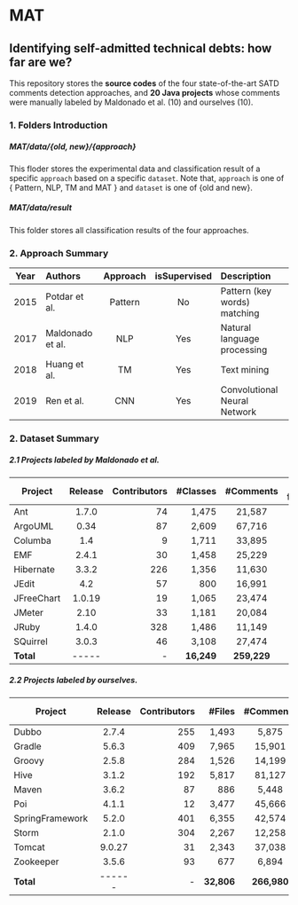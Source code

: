 # MAT


## Identifying self-admitted technical debts: how far are we?

This repository stores the **source codes** of the four state-of-the-art SATD comments detection approaches, and **20 Java projects** whose comments were manually labeled by Maldonado et al. (10) and ourselves (10).

### 1. Folders Introduction

##### MAT/data/{old, new}/{approach}

This floder stores the experimental data and classification result of a specific `approach` based on a specific `dataset`. Note that, `approach` is one of { Pattern, NLP, TM and MAT } and `dataset` is one of {old and new}.

##### MAT/data/result

This folder stores all classification results of the four approaches.


### 2. Approach Summary

Year | Authors          | Approach | isSupervised | Description
---- | :------          | :------: | :----------: | :-------------
2015 | Potdar et al.    | Pattern  |      No      | Pattern (key words) matching
2017 | Maldonado et al. | NLP      |     Yes      | Natural language processing
2018 | Huang et al.     | TM       |     Yes      | Text mining
2019 | Ren et al.       | CNN      |     Yes      | Convolutional Neural Network

### 2. Dataset Summary

##### 2.1 Projects labeled by Maldonado et al.
Project    | Release | Contributors | #Classes | #Comments | #After flitering | SATD | % of SATD
-------    | :-----: | -----------: | -----: | :-------: | :--------------: | ---: | --------:
Ant        | 1.7.0   |     74       |  1,475 |   21,587  |       3,052      | 102  |   0.47%
ArgoUML    | 0.34    |     87       |  2,609 |  67,716   |       5,426      | 969  |   1.43%
Columba    | 1.4     |      9       |  1,711 |  33,895   |       4,090      | 128  |   0.38%
EMF        | 2.4.1   |     30       |  1,458 |  25,229   |       2,585      |  74  |   0.29%
Hibernate  | 3.3.2   |    226       |  1,356 |  11,630   |       2,492      | 377  |   3.24%
JEdit      | 4.2     |     57       |    800 |  16,991   |       4,644      | 195  |   1.15%
JFreeChart | 1.0.19  |     19       |  1,065 |  23,474   |       2,494      | 101  |   0.43%
JMeter     | 2.10    |     33       |  1,181 |  20,084   |       4,148      | 282  |   1.40%
JRuby      | 1.4.0   |    328       |  1,486 |  11,149   |       3,652      | 383  |   3.44%
SQuirrel   | 3.0.3   |     46       |  3,108 |  27,474   |       4,473      | 201  |   0.73%
**Total** | -----   |    -     | **16,249** | **259,229** | **37,056** | **2,812** | **1.08%**

##### 2.2 Projects labeled by ourselves.
Project         | Release | Contributors | #Files | #Comments | #After flitering |  SATD | % of SATD
-------         | :-----: | -----------: | -----: | :-------: | :--------------: |  ---: | --------:
Dubbo           | 2.7.4   |    255       |  1,493 |     5,875 |       1,650      |    91 |  1.55%
Gradle          | 5.6.3   |    409       |  7,965 |    15,901 |       3,325      |   307 |  1.93%
Groovy          | 2.5.8   |    284       |  1,526 |    14,199 |       4,436      |   251 |  1.77%
Hive            | 3.1.2   |    192       |  5,817 |    81,127 |      29,341      | 1,047 |  1.29%
Maven           | 3.6.2   |     87       |    886 |     5,448 |       1,220      |   137 |  2.51%
Poi             | 4.1.1   |     12       |  3,477 |    45,666 |      15,034      |   619 |  1.36%
SpringFramework | 5.2.0   |    401       |  6,355 |    42,574 |       7,713      |   106 |  0.25%
Storm           | 2.1.0   |    304       |  2,267 |    12,258 |       3,640      |    91 |  0.74%
Tomcat          | 9.0.27  |     31       |  2,343 |    37,038 |      12,219      |   273 |  0.74%
Zookeeper       | 3.5.6   |     93       |    677 |     6,894 |       2,692      |    66 |  0.96%
**Total**        | ------  |     -    | **32,806** | **266,980** | **81,270** | **2,988** | **1.12%**
